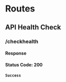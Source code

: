 # Routes

## API Health Check

### /checkhealth

#### Response

#### Status Code: 200

#### `Success`
